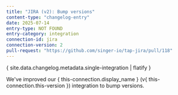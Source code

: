 ```yaml
---
title: "JIRA (v2): Bump versions"
content-type: "changelog-entry"
date: 2025-07-14
entry-type: NOT FOUND
entry-category: integration
connection-id: jira
connection-version: 2
pull-request: "https://github.com/singer-io/tap-jira/pull/118"
---
```

{ site.data.changelog.metadata.single-integration | flatify }

We've improved our { this-connection.display_name } (v{ this-connection.this-version }) integration to bump versions.